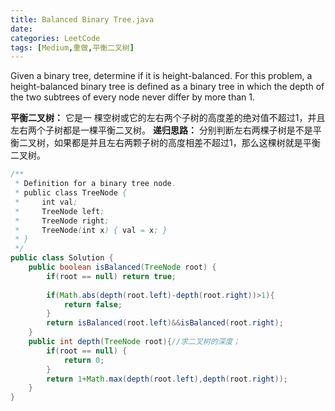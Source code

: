 ```yaml
---
title: Balanced Binary Tree.java
date: 
categories: LeetCode
tags: [Medium,重做,平衡二叉树]
---
```

Given a binary tree, determine if it is height-balanced.
For this problem, a height-balanced binary tree is defined as a binary tree in which the depth of the two subtrees of every node never differ by more than 1.
<!-- more -->
**平衡二叉树：**
它是一 棵空树或它的左右两个子树的高度差的绝对值不超过1，并且左右两个子树都是一棵平衡二叉树。
**递归思路：**
分别判断左右两棵子树是不是平衡二叉树，如果都是并且左右两颗子树的高度相差不超过1，那么这棵树就是平衡二叉树。
``` java
/**
 * Definition for a binary tree node.
 * public class TreeNode {
 *     int val;
 *     TreeNode left;
 *     TreeNode right;
 *     TreeNode(int x) { val = x; }
 * }
 */
public class Solution {
    public boolean isBalanced(TreeNode root) {
        if(root == null) return true;
        
        if(Math.abs(depth(root.left)-depth(root.right))>1){
            return false;
        }
        return isBalanced(root.left)&&isBalanced(root.right);
    }
    public int depth(TreeNode root){//求二叉树的深度；
        if(root == null) {
            return 0;
        }
        return 1+Math.max(depth(root.left),depth(root.right));
    }
}
``` 